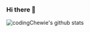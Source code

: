 ### Hi there 👋

<!--
**codingChewie/codingChewie** is a ✨ _special_ ✨ repository because its `README.md` (this file) appears on your GitHub profile.

Here are some ideas to get you started:

- 🔭 I’m currently working on ...
- 🌱 I’m currently learning ...
- 👯 I’m looking to collaborate on ...
- 🤔 I’m looking for help with ...
- 💬 Ask me about ...
- 📫 How to reach me: ...
- 😄 Pronouns: ...
- ⚡ Fun fact: ...
-->

![codingChewie's github stats](https://github-readme-stats.vercel.app/api?username=codingChewie&theme=calm&show_icons=true)

